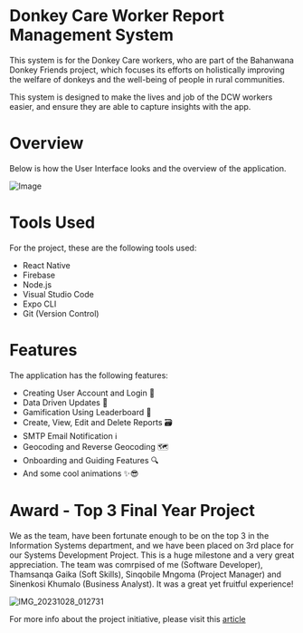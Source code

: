 # Donkey Care Worker Report Management System

This system is for the Donkey Care workers, who are part of the Bahanwana Donkey Friends project, which focuses its efforts on holistically improving the welfare of donkeys and the well-being of people in rural communities.

This system is designed to make the lives and job of the DCW workers easier, and ensure they are able to capture insights with the app.

# Overview

Below is how the User
Interface looks and the overview of the application.

![Image](https://github.com/Sne225/DonkeySystem/assets/64343614/cc5e77f6-d979-4e39-bc29-43725bed05da)

# Tools Used
For the project, these are the following tools used:
- React Native
- Firebase
- Node.js
- Visual Studio Code
- Expo CLI
- Git (Version Control)

# Features
The application has the following features:
- Creating User Account and Login 🔐
- Data Driven Updates 🔁
- Gamification Using Leaderboard 🤼
- Create, View, Edit and Delete Reports 🗃
- SMTP Email Notification ℹ
- Geocoding and Reverse Geocoding 🗺
- Onboarding and Guiding Features 🔍
- And some cool animations ✨😎

# Award - Top 3 Final Year Project
We as the team, have been fortunate enough to be on the top 3 in the Information Systems department, and we have been placed on 3rd place for our Systems Development Project. This is a huge milestone and a very great appreciation. The team was comrpised of me (Software Developer), Thamsanqa Gaika (Soft Skills), Sinqobile Mngoma (Project Manager) and Sinenkosi Khumalo (Business Analyst). It was a great yet fruitful experience!

![IMG_20231028_012731](https://github.com/Sne225/DonkeySystem/assets/64343614/87f10813-429f-45db-a1e0-dba3b22ba1d2)
 

For more info about the project initiative, please visit this [article](https://www.up.ac.za/usr/news/post_3048907-up-led-community-project-puts-the-welfare-of-donkeys-and-people-in-the-driving-seat)
